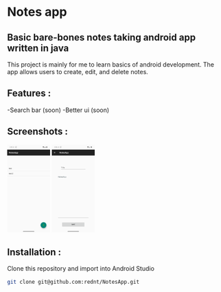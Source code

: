 # Notes app

## Basic bare-bones notes taking android app written in java


This project is mainly for me to learn basics of android development.
The app allows users to create, edit, and delete notes.


## Features :

-Search bar (soon)
-Better ui (soon)

## Screenshots :


<img src = "Screenshot_Saved_list.png" alt="saved notes list" width="100"/>
<img src = "Screenshot_Edit.png" alt="edit/save note" width="100"/>


## Installation :

Clone this repository and import into Android Studio
``` bash
git clone git@github.com:rednt/NotesApp.git
```



